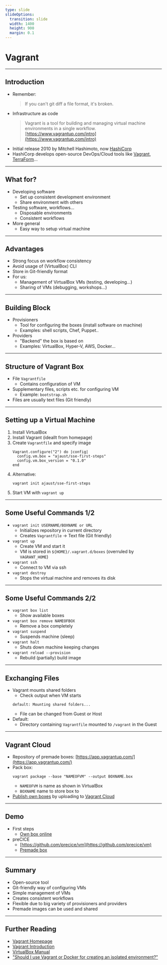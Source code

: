 ```yaml
---
type: slide
slideOptions:
  transition: slide
  width: 1400
  height: 900
  margin: 0.1
---
```


<style>
  .reveal strong {
  font-weight: bold;
    color: orange;
  }
  .reveal p {
    text-align: left;
  }
  .reveal section h1 {
    color: orange;
  }
  .reveal section h2 {
    color: orange;
  }
</style>

# Vagrant

---

## Introduction

- Remember:
  > If you can't git diff a file format, it's broken.
- Infrastructure as code
  > Vagrant is a tool for building and managing virtual machine environments in a single workflow.
  [https://www.vagrantup.com/intro](https://www.vagrantup.com/intro)
- Initial release 2010 by Mitchell Hashimoto, now [HashiCorp](https://www.hashicorp.com/)
- HashiCorp develops open-source DevOps/Cloud tools like [Vagrant](https://www.vagrantup.com/), [TerraForm](https://www.terraform.io/)...

---

## What for?

- Developing software
  - Set up consistent development environment
  - Share environment with others
- Testing software, workflows...
  - Disposable environments
  - Consistent workflows
- More general
  - Easy way to setup virtual machine

---

## Advantages

- Strong focus on workflow consistency
- Avoid usage of (VirtualBox) CLI
- Store in Git-friendly format
- For us:
    - Management of VirtualBox VMs (testing, developing...)
    - Sharing of VMs (debugging, workshops...)

---

## Building Block

- Provisioners
  - Tool for configuring the boxes (install software on machine)
  - Examples: shell scripts, Chef, Puppet..
- Providers
  - "Backend" the box is based on
  - Examples: VirtualBox, Hyper-V, AWS, Docker...

---

## Structure of Vagrant Box

- File `Vagrantfile`
  - Contains configuration of VM
- Supplementary files, scripts etc. for configuring VM
  - Example: `bootstrap.sh`
- Files are usually text files (Git friendly)

---

## Setting up a Virtual Machine

1. Install VirtualBox
2. Install Vagrant (ideallt from homepage)
3. Create `Vagrantfile` and specify image
   ```
   Vagrant.configure("2") do |config|
     config.vm.box = "ajaust/sse-first-steps"
     config.vm.box_version = "0.1.0"
   end
   ```
3. Alternative:
   ```
   vagrant init ajaust/sse-first-steps
   ```
4. Start VM with `vagrant up`

---

## Some Useful Commands 1/2

- `vagrant init USERNAME/BOXNAME or URL`
  - Initializes repository in current directory
  - Creates `Vagrantfile` -> Text file (Git friendly)
- `vagrant up`
  - Create VM and start it
  - VM is stored in `${HOME}/.vagrant.d/boxes` (overruled by `VAGRANT_HOME`)
- `vagrant ssh`
  - Connect to VM via ssh
- `vagrant destroy`
  - Stops the virtual machine and removes its disk

---

## Some Useful Commands 2/2

- `vagrant box list`
  - Show available boxes
- `vagrant box remove NAMEOFBOX`
  - Remove a box completely
- `vagrant suspend`
  - Suspends machine (sleep)
- `vagrant halt`
  - Shuts down machine keeping changes
- `vagrant reload --provision`
  - Rebuild (partially) build image

---

## Exchanging Files

- Vagrant mounts shared folders
  - Check output when VM starts
  ```
  default: Mounting shared folders...
  ```
  - File can be changed from Guest or Host
- Default:
  - Directory containing `Vagrantfile` mounted to `/vagrant` in the Guest

---

## Vagrant Cloud

- Repository of premade boxes: [https://app.vagrantup.com/](https://app.vagrantup.com/)
- Pack box:
  ```
  vagrant package --base "NAMEOFVM" --output BOXNAME.box
  ```
  - `NAMEOFVM` is name as shown in VirtualBox
  - `BOXNAME` name to store box to
- [Publish own boxes](https://www.vagrantup.com/docs/providers/virtualbox/boxes) by uploading to [Vagrant Cloud](https://app.vagrantup.com/)

---

## Demo

- First steps
  - [Own box online](https://app.vagrantup.com/ajaust/boxes/sse-first-steps/versions/0.1.0)
- preCICE
  - [https://github.com/precice/vm](https://github.com/precice/vm)
  - [Premade box](https://app.vagrantup.com/precice/boxes/precice-vm)

---

## Summary

- Open-source tool
- Git-friendly way of configuring VMs
- Simple management of VMs
- Creates consistent workflows
- Flexible due to big variety of provisioners and providers
- Premade images can be used and shared

---

## Further Reading

- [Vagrant Homepage](https://www.vagrantup.com/)
- [Vagrant Introduction](https://www.vagrantup.com/intro)
- [VirtualBox Manual](https://www.virtualbox.org/manual/UserManual.html)
- ["Should I use Vagrant or Docker for creating an isolated environment?"](https://stackoverflow.com/questions/16647069/should-i-use-vagrant-or-docker-for-creating-an-isolated-environment)
